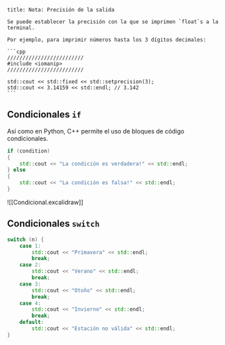 ````ad-note
title: Nota: Precisión de la salida

Se puede establecer la precisión con la que se imprimen `float`s a la terminal.

Por ejemplo, para imprimir números hasta los 3 dígitos decimales:

```cpp
/////////////////////////
#include <iomanip>
/////////////////////////

std::cout << std::fixed << std::setprecision(3);
std::cout << 3.14159 << std::endl; // 3.142
```

````


## Condicionales `if`

Así como en Python, C++ permite el uso de bloques de código condicionales.

```cpp
if (condition)
{
	std::cout << "La condición es verdadera!" << std::endl;
} else
{
	std::cout << "La condición es falsa!" << std::endl;
}
```

![[Condicional.excalidraw]]
## Condicionales `switch`

```cpp
switch (n) {
	case 1:
		std::cout << "Primavera" << std::endl;
		break;
	case 2:
		std::cout << "Verano" << std::endl;
		break;
	case 3:
		std::cout << "Otoño" << std::endl;
		break;
	case 4:
		std::cout << "Invierno" << std::endl;
		break;
	default:
		std::cout << "Estación no válida" << std::endl;
}
```